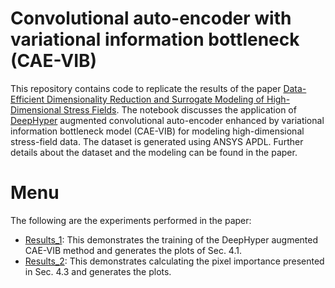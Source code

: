 # Convolutional auto-encoder with variational information bottleneck (CAE-VIB)

This repository contains code to replicate the results of the paper [Data-Efficient Dimensionality Reduction and Surrogate Modeling of High-Dimensional Stress Fields](). The notebook discusses the application of [DeepHyper](https://ieeexplore.ieee.org/abstract/document/8638041) augmented convolutional auto-encoder enhanced by variational information bottleneck model (CAE-VIB) for modeling high-dimensional stress-field data. The dataset is generated using ANSYS APDL. Further details about the dataset and the modeling can be found in the paper.

# Menu

The following are the experiments performed in the paper:

- [Results_1](https://github.com/AnirbanSamaddar/CAE-VIB/tree/main/Results_1/VIB_hpo_ae2d_eval-single-seed.ipynb): This demonstrates the training of the DeepHyper augmented CAE-VIB method and generates the plots of Sec. 4.1.
- [Results_2](https://github.com/AnirbanSamaddar/CAE-VIB/blob/main/Results_2/VIB_hpo_ae2d_pixel-importance.ipynb): This demonstrates calculating the pixel importance presented in Sec. 4.3 and generates the plots.
